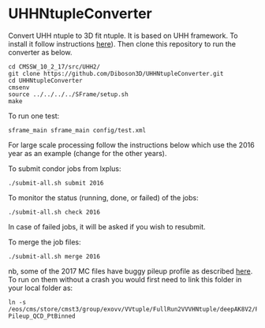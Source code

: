 # UHHNtupleConverter

Convert UHH ntuple to 3D fit ntuple. It is based on UHH framework. To install it follow instructions [here](https://github.com/UHH2/UHH2/wiki/Installing,-Compiling,-Ntuples-(RunII-2016,17,18-datasets-in-CMSSW_10_2_X-v2))). Then clone this repository to run the converter as below.

```
cd CMSSW_10_2_17/src/UHH2/
git clone https://github.com/Diboson3D/UHHNtupleConverter.git
cd UHHNtupleConverter
cmsenv
source ../../../../SFrame/setup.sh
make
```

To run one test:

```
sframe_main sframe_main config/test.xml
```

For large scale processing follow the instructions below which use the 2016 year as an example (change for the other years).

To submit condor jobs from lxplus:

```
./submit-all.sh submit 2016
```

To monitor the status (running, done, or failed) of the jobs:

```
./submit-all.sh check 2016
```

In case of failed jobs, it will be asked if you wish to resubmit.

To merge the job files:
 
```
./submit-all.sh merge 2016
```

nb, some of the 2017 MC files have buggy pileup profile as described [here](https://github.com/UHH2/UHH2/wiki/2017-MC-samples-with-buggy-pileup).
To run on them without a crash you would first need to link this folder in your local folder as:

```
ln -s /eos/cms/store/cmst3/group/exovv/VVtuple/FullRun2VVVHNtuple/deepAK8V2/Pileup_QCD_PtBinned/ Pileup_QCD_PtBinned
```

